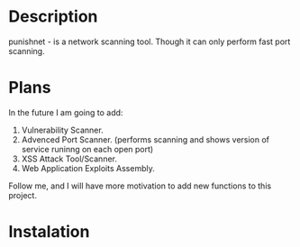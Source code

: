 # Description
punishnet - is a network scanning tool. 
Though it can only perform fast port scanning.

# Plans
In the future I am going to add:
1. Vulnerability Scanner.
2. Advenced Port Scanner. 
  (performs scanning and shows version of service 
   runinng on each open port)
3. XSS Attack Tool/Scanner.
4. Web Application Exploits Assembly.

Follow me, and I will have more motivation to add new functions to this project.

# Instalation
